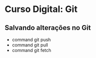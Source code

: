 # Curso Digital: Git

## Salvando alterações no Git

* command git push
* command git pull
* command git fetch
